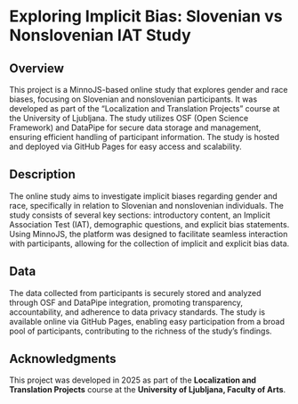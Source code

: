 # Exploring Implicit Bias: Slovenian vs Nonslovenian IAT Study

## Overview  
This project is a MinnoJS-based online study that explores gender and race biases, focusing on Slovenian and nonslovenian participants. It was developed as part of the “Localization and Translation Projects” course at the University of Ljubljana. The study utilizes OSF (Open Science Framework) and DataPipe for secure data storage and management, ensuring efficient handling of participant information. The study is hosted and deployed via GitHub Pages for easy access and scalability.

## Description  
The online study aims to investigate implicit biases regarding gender and race, specifically in relation to Slovenian and nonslovenian individuals. The study consists of several key sections: introductory content, an Implicit Association Test (IAT), demographic questions, and explicit bias statements. Using MinnoJS, the platform was designed to facilitate seamless interaction with participants, allowing for the collection of implicit and explicit bias data.

## Data
The data collected from participants is securely stored and analyzed through OSF and DataPipe integration, promoting transparency, accountability, and adherence to data privacy standards. The study is available online via GitHub Pages, enabling easy participation from a broad pool of participants, contributing to the richness of the study’s findings.

## Acknowledgments
This project was developed in 2025 as part of the **Localization and Translation Projects** course at the **University of Ljubljana, Faculty of Arts**.
